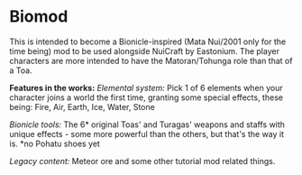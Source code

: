 # Biomod

This is intended to become a Bionicle-inspired (Mata Nui/2001 only for the time being) mod to be used alongside NuiCraft by Eastonium. The player characters are more intended to have the Matoran/Tohunga role than that of a Toa.

**Features in the works:**
*Elemental system:*
Pick 1 of 6 elements when your character joins a world the first time, granting some special effects, these being: Fire, Air, Earth, Ice, Water, Stone

*Bionicle tools:*
The 6* original Toas' and Turagas' weapons and staffs with unique effects - some more powerful than the others, but that's the way it is.
*no Pohatu shoes yet

*Legacy content:*
Meteor ore and some other tutorial mod related things.